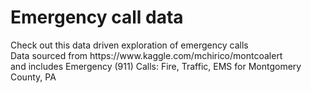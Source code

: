 <h1> Emergency call data </h1>

<p>Check out this data driven exploration of emergency calls<br/>
Data sourced from https://www.kaggle.com/mchirico/montcoalert<br/>
and includes Emergency (911) Calls: Fire, Traffic, EMS for Montgomery County, PA</p>
